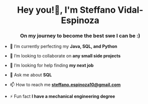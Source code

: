 <h1 align="center">Hey you!👋, I'm Steffano Vidal-Espinoza</h1>
<h3 align="center">On my journey to become the best swe I can be :)</h3>

- 🌱 I’m currently perfecting my **Java, SQL, and Python**

- 👯 I’m looking to collaborate on **any small side projects**

- 🤝 I’m looking for help finding **my next job**

- 💬 Ask me about **SQL**

- 📫 How to reach me **steffano.espinoza10@gmail.com**

- ⚡ Fun fact **I have a mechanical engineering degree**


<!-- <h3 align="left">Languages and Tools:</h3>
<p align="left"> <a href="https://www.w3schools.com/css/" target="_blank"> <img src="https://raw.githubusercontent.com/devicons/devicon/master/icons/css3/css3-original-wordmark.svg" alt="css3" width="40" height="40"/> </a> <a href="https://www.w3.org/html/" target="_blank"> <img src="https://raw.githubusercontent.com/devicons/devicon/master/icons/html5/html5-original-wordmark.svg" alt="html5" width="40" height="40"/> </a> <a href="https://developer.mozilla.org/en-US/docs/Web/JavaScript" target="_blank"> <img src="https://raw.githubusercontent.com/devicons/devicon/master/icons/javascript/javascript-original.svg" alt="javascript" width="40" height="40"/> </a> <a href="https://nodejs.org" target="_blank"> <img src="https://raw.githubusercontent.com/devicons/devicon/master/icons/nodejs/nodejs-original-wordmark.svg" alt="nodejs" width="40" height="40"/> </a> </p>
 -->

